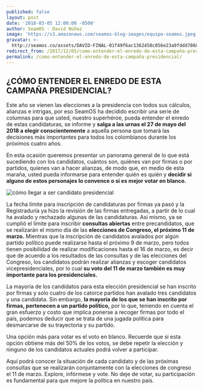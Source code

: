 ```yaml
---
published: false
layout: post
date: '2018-03-05 12:00:00 -0500'
author: SeamOS - David Núñez
image: 'https://s3.amazonaws.com/seamos-blog-images/equipo-seamos.jpeg'
gravatar: >-
  http://seamos.co/assets/DAVID-FINAL-01f49f6ac1362458c056e23a9fddd78686e78087af5b037aeba91f53001f5da1.png
redirect_from: /2017/12/05/como-entender-el-enredo-de-esta-campaña-presidencial/
permalink: /como-entender-el-enredo-de-esta-campaña-presidencial/
---
```

## ¿CÓMO ENTENDER EL ENREDO DE ESTA CAMPAÑA PRESIDENCIAL?

Este año se vienen las elecciones a la presidencia con todos sus cálculos, alianzas e intrigas, por eso SeamOS ha decidido escribir una serie de columnas para que usted, nuestro superhéroe, pueda entender el enredo de estas candidaturas, se informe y **salga a las urnas el 27 de mayo del 2018 a elegir conscientemente** a aquella persona que tomará las decisiones más importantes para todos los colombianos durante los próximos cuatro años. 

En esta ocasión queremos presentar un panorama general de lo que está sucediendo con los candidatos, cuántos son, quiénes van por firmas o por partidos, quienes van a hacer alianzas, de modo que, en medio de esta maraña, usted pueda informarse para entender quién es quién y **decidir si alguno de estos personajes lo convence o si es mejor votar en blanco.**

![cómo llegar a ser candidato presidencial](https://s3.amazonaws.com/seamos-blog-images/como-entender-el-enredo.jpeg)

La fecha límite para inscripción de candidaturas por firmas ya pasó y la Registraduría ya hizo la revisión de las firmas entregadas, a partir de lo cual ha avalado y rechazado algunas de las candidaturas. Así mismo, ya se cumplió el límite para inscribir **consultas abiertas** entre precandidatos, que se realizarán el mismo día de las **elecciones de Congreso, el próximo 11 de marzo.** Mientras que la inscripción de candidatos avalados por algún partido político puede realizarse hasta el próximo 9 de marzo, pero todos tienen posibilidad de realizar modificaciones hasta el 16 de marzo, es decir que de acuerdo a los resultados de las consultas y de las elecciones del Congreso, los candidatos podrán realizar alianzas y escoger candidatos vicepresidenciales, por lo cual **su voto del 11 de marzo también es muy importante para los presidenciales.**

La mayoría de los candidatos para esta elección presidencial se han inscrito por firmas y solo cuatro de los catorce partidos han avalado tres candidatos y una candidata. Sin embargo, **la mayoría de los que se han inscrito por firmas, pertenecen a un partido político,** por lo que, teniendo en cuenta el gran esfuerzo y costo que implica ponerse a recoger firmas por todo el país, podemos deducir que se trata de una jugada política para desmarcarse de su trayectoria y su partido.

Una opción más para votar es el voto en blanco. Recuerde que si esta opción obtiene más del 50% de los votos, se debe repetir la elección y ninguno de los candidatos actuales podrá volver a participar.

Aquí podrá conocer la situación de cada candidato y de las próximas consultas que se realizarán conjuntamente con la elecciones de congreso el 11 de marzo. Explore, infórmese y vote. No deje de votar, su participación es fundamental para que mejore la política en nuestro país.

